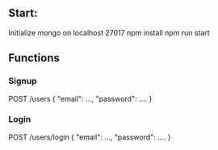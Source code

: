 ## Start:
Initialize mongo on localhost 27017
npm install
npm run start

## Functions
### Signup
POST /users 
    {
        "email": ...,
        "password": ....
    }

### Login

POST /users/login
    {
        "email": ...,
        "password": ....
    }